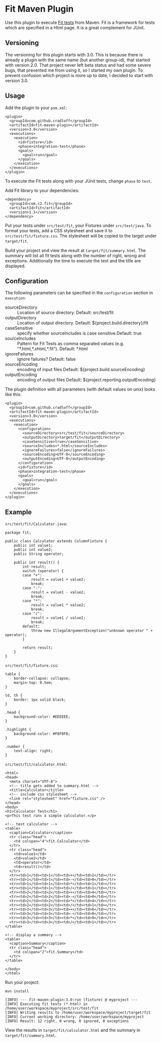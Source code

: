 # Fit Maven Plugin

Use this plugin to execute [Fit tests](http://fit.c2.com/) from Maven. Fit is a framework for tests
which are specified in a Html page. It is a great complement for JUnit.

## Versioning
The versioning for this plugin starts with 3.0. This is because there is already a plugin with the same
name (but another group-id), that started with version 2.0. That project never left beta status and had
some severe bugs, that prevented me from using it, so I started my own plugin. To prevent confusion
which project is more up to date, I decided to start with version 3.0.

## Usage
Add the plugin to your `pom.xml`:

    <plugin>
      <groupId>com.github.cradloff</groupId>
      <artifactId>fit-maven-plugin</artifactId>
      <version>3.0</version>
      <executions>
        <execution>
          <id>fixture</id>
          <phase>integration-test</phase>
          <goals>
            <goal>run</goal>
          </goals>
        </execution>
      </executions>
    </plugin>

To execute the Fit tests along with your JUnit tests, change `phase` to `test`.

Add Fit library to your dependencies:

    <dependency>
      <groupId>com.c2.fit</groupId>
      <artifactId>fit</artifactId>
      <version>1.1</version>
    </dependency>

Put your tests under `src/test/fit`, your Fixtures under `src/test/java`. To format your tests,
add a CSS stylesheet and save it to `src/test/fit/fixture.css`. The stylesheet will be copied
to the target under `target/fit`.

Build your project and view the result at `target/fit/summary.html`. The summary will list all
fit tests along with the number of right, wrong and exceptions. Additionally the time to execute the
test and the title are displayed.

## Configuration
The following parameters can be specified in the `configuration` section in `execution`:

<dl>
<dt>sourceDirectory</dt>
<dd>Location of source directory. Default: src/test/fit</dd>

<dt>outputDirectory</dt>
<dd>Location of output directory. Default: ${project.build.directory}/fit</dd>

<dt>caseSensitive</dt>
<dd>specify whether sourceIncludes is case sensitive.Default: true</dd>

<dt>sourceIncludes</dt>
<dd>Pattern for Fit Tests as comma separated values (e.g. "*.html,*.xhtml,*.fit"). Default: *.html</dd>

<dt>ignoreFailures</dt>
<dd>ignore failures? Default: false</dd>

<dt>sourceEncoding</dt>
<dd>encoding of input files Default: ${project.build.sourceEncoding}</dd>

<dt>outputEncoding</dt>
<dd>encoding of output files Default: ${project.reporting.outputEncoding}</dd>
</dl>

The plugin definition with all parameters (with default values on unix) looks like this:

    <plugin>
      <groupId>com.github.cradloff</groupId>
      <artifactId>fit-maven-plugin</artifactId>
      <version>3.0</version>
      <executions>
        <execution>
          <configuration>
            <sourceDirectory>src/test/fit</sourceDirectory>
            <outputDirectory>target/fit</outputDirectory>
            <caseSensitive>true</caseSensitive>
            <sourceIncludes>*.html</sourceIncludes>
            <ignoreFailures>false</ignoreFailures>
            <sourceEncoding>UTF-8</sourceEncoding>
            <outputEncoding>UTF-8</outputEncoding>
          </configuration>
          <id>fixture</id>
          <phase>integration-test</phase>
          <goals>
            <goal>run</goal>
          </goals>
        </execution>
      </executions>
    </plugin>

## Example

`src/test/fit/Calculator.java`:

    package fit;
    
    public class Calculator extends ColumnFixture {
        public int value1;
        public int value2;
        public String operator;
    
        public int result() {
            int result;
            switch (operator) {
            case "+":
                result = value1 + value2;
                break;
            case "-":
                result = value1 - value2;
                break;
            case "*":
                result = value1 * value2;
                break;
            case "/":
                result = value1 / value2;
                break;
            default:
                throw new IllegalArgumentException("unknown operator " + operator);
            }
    
            return result;
        }
    }

`src/test/fit/fixture.css`:

    table {
        border-collapse: collapse;
        margin-top: 0.5em;
    }
    
    td, th {
        border: 1px solid black;
    }
    
    .head {
        background-color: #EEEEEE;
    }
    
    .highlight {
        background-color: #F8F8F8;
    }
    
    .number {
        text-align: right;
    }

`src/test/fit/calculator.html`:

    <html>
    <head>
      <meta charset="UTF-8">
      <!-- title gets added to summary.html -->
      <title>Calculator</title>
      <!-- include css stylesheet -->
      <link rel="stylesheet" href="fixture.css" />
    </head>
    <body>
    <h1>Calculator Test</h1>
    <p>This test runs a simple calculator.</p>
    
    <!-- test calculator -->
    <table>
      <caption>Calculator</caption>
      <tr class="head">
        <td colspan="4">fit.Calculator</td>
      </tr>
      <tr class="head">
        <td>value1</td>
        <td>value2</td>
        <td>operator</td>
        <td>result()</td>
      </tr>
      <tr><td>1</td><td>1</td><td>+</td><td>2</td></tr>
      <tr><td>1</td><td>1</td><td>-</td><td>0</td></tr>
      <tr><td>1</td><td>1</td><td>*</td><td>1</td></tr>
      <tr><td>1</td><td>1</td><td>/</td><td>1</td></tr>
      <tr><td>2</td><td>2</td><td>+</td><td>4</td></tr>
      <tr><td>2</td><td>2</td><td>-</td><td>0</td></tr>
      <tr><td>2</td><td>2</td><td>*</td><td>4</td></tr>
      <tr><td>2</td><td>2</td><td>/</td><td>1</td></tr>
      <tr><td>3</td><td>3</td><td>+</td><td>6</td></tr>
      <tr><td>3</td><td>3</td><td>-</td><td>0</td></tr>
      <tr><td>3</td><td>3</td><td>*</td><td>9</td></tr>
      <tr><td>3</td><td>3</td><td>/</td><td>1</td></tr>
    </table>
    
    <!-- display a summary -->
    <table>
      <caption>Summary</caption>
      <tr class="head">
        <td colspan="2">fit.Summary</td>
      </tr>
    </table>
    
    </body>
    </html>

Run your project:

    mvn install
    
    [INFO] --- fit-maven-plugin:3.0:run (fixture) @ myproject ---
    [INFO] Executing fit tests (*.html) in /home/user/workspace/myproject/src/test/fit
    [INFO] Writing results to /home/user/workspace/myproject/target/fit
    [INFO] Current working directory: /home/user/workspace/myproject
    [INFO] Result: 12 right, 0 wrong, 0 ignored, 0 exceptions

View the results in `target/fit/calculator.html` and the summary in `target/fit/summary.html`.
